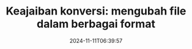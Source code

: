 ---
############################# Static ##########################
layout: "family"
date: 2024-11-11T06:39:57
draft: false

product: "Conversion"
product_tag: "conversion"

############################# Head ############################
head_title: "API Pengonversi File | API Lokal dan layanan online"
head_description: "Konversi file Word, PDF, Excel, Powerpoint atau Gambar dengan mudah dan gratis"

############################# Header ##########################
title: "Keajaiban konversi: mengubah file dalam berbagai format"
description: |
  Konversi dokumen dengan mudah dari berbagai format sumber ke format target berbeda. Nikmati berbagai konversi yang didukung tanpa perangkat lunak tambahan, seperti MS Office, Apache Open Office, Adobe Acrobat Reader, dan banyak lagi.

  Memuat dokumen dari berbagai sumber, termasuk file, aliran, URL, server FTP, Amazon S3, Azure Blob Storage, dan banyak lagi.

  Gunakan jenis penyimpanan cache apa pun, seperti Amazon S3, Dropbox, Google Drive, Windows Azure, Redis, atau lainnya, dengan mengimplementasikan antarmuka yang diperlukan.

############################# Platforms ############################
supported_platforms:
  enable: true  
  head_title: "Pilih platform Anda"
  title: "Platform yang didukung"
  description: "Pustaka GroupDocs.Conversion mendukung sistem operasi dan kerangka kerja berikut"
  details_link_title: "Pelajari lebih lanjut"
  items:
    # supported_platforms loop
    - title: ".NET"
      description: "GroupDocs.Conversion for .NET"
      color: "blue"
      tag: "net"
      link: "/conversion/net/"
      features_link: "https://docs.groupdocs.com/conversion/net/system-requirements/"
      features:
        # features loop
        - content: ".NET Framework 4.6.2+  <br>  .NET Core 3.1  <br>  .NET 6+"
          rows: "3"
        # features loop
        - content: "Windows, Linux"
          rows: "1"
        # features loop
        - content: "3K+ pasangan konversi"
          rows: "1"        
    
    # supported_platforms loop
    - title: "Java"
      description: "GroupDocs.Conversion for Java"
      color: "red"
      tag: "java"
      link: "/conversion/java/"
      features_link: "https://docs.groupdocs.com/conversion/java/system-requirements/"
      features:
        # features loop
        - content: "J2SE 8.0 (1.8)+"
          rows: "3"
        # features loop
        - content:  "Windows, Linux, macOS"
          rows: "1"       
        # features loop
        - content: "3K+ pasangan konversi"
          rows: "1"        

    # supported_platforms loop
    - title: "Node.js"
      description: "GroupDocs.Conversion for Node.js"
      color: "green"
      tag: "nodejs-java"
      link: "/conversion/nodejs-java/"
      features_link: "https://docs.groupdocs.com/conversion/nodejs-java/system-requirements/"
      features:
        # features loop
        - content: "Node.js 16+  <br>  and J2SE 8.0 (1.8)+"
          rows: "3"
        # features loop
        - content:  "Windows, Linux, macOS"
          rows: "1"
        # features loop
        - content:  "3K+ pasangan konversi"
          rows: "1"

    # supported_platforms loop
    - title: "Python"
      description: "GroupDocs.Conversion for Python"
      color: "yellow"
      tag: "python-net"
      link: "/conversion/python-net/"
      features_link: "https://docs.groupdocs.com/conversion/python-net/system-requirements/"
      features:
        # features loop
        - content: "Python 3.9+  <br>  and .Net 6+"
          rows: "3"
        # features loop
        - content:  "Windows, macOS"
          rows: "1"
        # features loop
        - content:  "3K+ pasangan konversi"
          rows: "1"


############################# Features ############################

features:
  enable: true
  title: "Kumpulan fitur GroupDocs.Conversion"
  description: "API untuk mengonversi file antara berbagai jenis seperti HTML, PDF, Word, Excel, PNG dan banyak lagi tanpa perangkat lunak pihak ketiga."

  items:
    # feature loop
    - icon: "convert"
      title: "Konversi dokumen dan gambar"
      content: "Ubah file dari sumber berbeda ke berbagai format target."

    # feature loop
    - icon: "password"
      title: "Buka dokumen aman"
      content: "Tentukan kata sandi untuk membuka dokumen terenkripsi."

    # feature loop
    - icon: "load"
      title: "Muat file dari mana saja"
      content: "Muat dokumen dari berbagai file, URL, server FTP, Amazon S3, dan lainnya."
    
    # feature loop
    - icon: "settings"
      title: "Kelola pengaturan keluaran"
      content: "Putar dan susun ulang halaman, tentukan apakah akan membuat catatan dan komentar."


############################# Code samples ############################
code_samples:
  enable: true
  title: "GroupDocs.Contoh kode konversi"
  description: "Beberapa kasus penggunaan operasi GroupDocs.Conversion yang umum di C#, Java, TypeScript, Python"
  items:
    # code sample loop
    - title: "Konversi PDF ke DOCX dalam beberapa baris kode"
      content: |
       Dengan GroupDocs.Conversion, Anda dapat mengonversi file PDF ke DOCX dengan mudah - yang Anda perlukan hanyalah beberapa baris kode. Itu juga tidak memerlukan perangkat lunak pihak ketiga seperti Microsoft Word atau Adobe Acrobat. Berikut ini contoh cara mencapainya:
      samples:
        - language: "C#"
          color: "blue"
          content: |
            ```csharp {style=abap}   
            // Muat file PDF sumber
            using (var converter = new GroupDocs.Conversion.Converter("sample.pdf"))
            {
                // Atur opsi konversi untuk format DOCX
                var options = new WordProcessingConvertOptions();
                // Konversikan ke format DOCX
                converter.Convert("converted.docx", options);
            }
            ```
        - language: "Java"
          color: "red"
          content: |
            ```java {style=abap}   
            import com.groupdocs.conversion.Converter;
            import com.groupdocs.conversion.options.convert.WordProcessingConvertOptions;
            ...
            // Muat file PDF sumber
            Converter converter = new Converter("sample.pdf");
            // Atur opsi konversi untuk format DOCX
            WordProcessingConvertOptions options = new WordProcessingConvertOptions();
            // Konversikan ke format DOCX
            converter.convert("converted.docx", options);
            ```
        - language: "TypeScript"
          color: "green"
          content: |
            ```javascript {style=abap}  
            // Muat file PDF sumber
            const converter = new groupdocs.conversion.Converter("sample.pdf");
            // Atur opsi konversi untuk format DOCX
            const options = new groupdocs.conversion.WordProcessingConvertOptions();
            // Konversikan ke format DOCX
            converter.convert("converted.docx", options);
            ```
        - language: "Python"
          color: "yellow"
          content: |
            ```python {style=abap}  
            # Muat file PDF sumber
            converter = Converter("sample.pdf")
            # Atur opsi konversi untuk format DOCX
            convert_options = WordProcessingConvertOptions()
            # Konversikan ke format DOCX
            converter.convert("converted.docx", convert_options);
            ```


############################# Formats ############################
formats:
  enable: true
  title:  "60+ format file didukung"
  description: "GroupDocs.Conversion mendukung operasi dengan [format file] paling populer(https://docs.groupdocs.com/conversion/net/supported-file-formats/)."


############################# Metrics ############################

metrics:
  enable: true
  title: "Metrik mendalam dan wawasan statistik"
  description: "Pelajari rincian angka-angka penting kami, yang memberikan metrik komprehensif dan wawasan statistik mengenai pencapaian, dampak, dan pertumbuhan kami."

  items:
    # metrics loop
    - number: "3K+"
      title: "Pasangan konversi yang didukung"
      content: "Konversi file dengan mudah di ribuan pasangan yang didukung - Microsoft Office, PDF, gambar, video, audio, dan database. Berdayakan pengguna untuk mengubah beragam jenis file dengan lancar demi fleksibilitas dan kenyamanan."
    # metrics loop
    - number: "1.0M"
      title: "Unduhan NuGet"
      content: "Bergabunglah dengan pengguna kami yang puas yang telah memilih paket NuGet kami. Solusi kami telah menjadi sumber daya tepercaya dan diadopsi secara luas di komunitas pengembang, menyediakan integrasi tanpa batas dan fungsionalitas berharga untuk banyak proyek."

    # metrics loop
    - number: "10+"
      title: "Perpustakaan"
      content: "Produk kami mencakup 10+ perpustakaan, menawarkan fitur-fitur canggih untuk mengoptimalkan kinerja. Perpustakaan ini dirancang untuk memenuhi kebutuhan pengembangan yang berbeda dengan kemampuan yang tak tertandingi."
    
    # metrics loop
    - number: "100+"
      title: "Pelanggan yang senang"
      content: "Berkembang dalam keunggulan, produk kami telah mendapatkan kepercayaan lebih dari 100 pelanggan yang mengandalkan fitur-fitur canggih dan kinerja andal. Temukan kesuksesan dan efisiensi dengan solusi inovatif kami."


############################# Customers ############################
# logo size X1 => 170:70  X2 => 340 : 140

customers:
  enable: true
  title: "Pelanggan kami yang bahagia"
  description: "Perpustakaan GroupDocs digunakan oleh merek-merek terkenal dan terkemuka secara global di seluruh dunia."

  items:
    # customers loop
    - title: "BenQ Corporation"
      logo: "benq"
    # customers loop
    - title: "Nasdaq Stock Market"
      logo: "nasdaq"
    # customers loop
    - title: "AT&T Inc."
      logo: "att"
    # customers loop
    - title: "AstraZeneca"
      logo: "astrazeneca"
    # customers loop
    - title: "Central Bank of Argentina"
      logo: "argentinacentralbank"
    # customers loop
    - title: "Roche Holding AG"
      logo: "roche"
    # customers loop
    - title: "Capita"
      logo: "capita"
    # customers loop
    - title: "Axa S.A."
      logo: "axa"
    # customers loop
    - title: "Instructure Inc."
      logo: "instructure"
     # customers loop
    - title: "Wipro"
      logo: "wipro"



############################# Actions ############################

actions:
  enable: true
  title: "Siap untuk memulai?"
  description: "Coba fitur GroupDocs.Conversion secara gratis atau minta lisensi"

  items:
    #  loop
    - title: ".NET"
      link: "/conversion/net/"
      color: "blue"
    #  loop
    - title: "Java"
      link: "/conversion/java/"
      color: "red"
    #  loop
    - title: "Node.js"
      link: "/conversion/nodejs-java/"
      color: "green"
    #  loop
    - title: "Python"
      link: "/conversion/python-net/"
      color: "yellow"


############################# Faq ############################

faq:
  enable: true
  title: "Pertanyaan dan kekhawatiran umum"
  description: "Temukan jawaban atas pertanyaan umum di bagian FAQ kami untuk menjawab pertanyaan dan kekhawatiran Anda dengan cepat."

  items:
    #  loop
    - question: "Bisakah saya mengevaluasi produk GroupDocs sebelum membeli?"
      answer: |
        Ya! Semua produk GroupDocs memiliki versi evaluasi yang bebas risiko. Kami sangat menganjurkan pengembang untuk mengunduh dan mencoba API kami sebelum membeli untuk memastikan bahwa API tersebut akan memenuhi kebutuhan Anda 100%.
    #  loop
    - question: "Apakah GroupDocs melakukan demonstrasi produk?"
      answer: |
        Tidak, fokus kami adalah pada API kami dan membuat produk yang paling fungsional dan stabil. Kami menawarkan uji coba yang berfungsi penuh dan gratis dalam bentuk [lisensi sementara](https://purchase.groupdocs.com/temporary-license/) sehingga Anda dapat menguji sendiri produk tersebut.
    #  loop
    - question: "Dimana saya bisa mendownload produknya?"
      answer: |
        Semua produk tersedia untuk diunduh dari [situs web](https://releases.groupdocs.com). Kami tidak mengirimkan salinan fisik perangkat lunak kami melalui surat.    
    #  loop
    - question: "Apakah lisensi pengembang GroupDocs per pengguna, atau per pengguna yang disebutkan namanya?"
      answer: |
        Lisensi Pengembang GroupDocs adalah per pengguna, bukan per pengguna yang disebutkan namanya. Kami memahami bahwa anggota tim coding dapat berubah seiring berjalannya waktu dan tidak praktis jika harus memperbarui lisensi setiap kali hal tersebut terjadi.
    #  loop
    - question: "Apakah kami memerlukan lisensi terpisah untuk server build atau CI (Continuous Integration) kami?"
      answer: |
        Tidak, kami senang pelanggan menggunakan produk GroupDocs di satu server untuk tujuan pembuatan solusi tanpa biaya tambahan. Instalasi ini tidak boleh digunakan untuk menghindari ketentuan lisensi perjanjian Anda dengan GroupDocs dan harus menghormati batasan lokasi atau distribusi ulang yang diberlakukan oleh lisensi yang Anda beli.

############################# Cloud ############################

cloud_links:
  enable: true
  title: "GroupDocs.Konversi API kode rendah"
  description: "Percepat konversi dokumen atau gambar di semua jenis aplikasi dengan REST API kami yang berbasis cloud"

  items:
    #  loop
    - icon: "groupdocs_conversion-for-curl"
      title: "GroupDocs.Conversion Cloud for cURL"
      link: "https://products.groupdocs.cloud/conversion/curl"
      content: "Manfaatkan API konversi file cURL RESTful untuk dengan mudah mengonversi berbagai format file, termasuk Microsoft Office, PDF, Email, Project, HTML, dan banyak lagi, dalam aplikasi Anda."
    #  loop
    - icon: "groupdocs_conversion-for-net"
      title: "GroupDocs.Conversion Cloud for .NET"
      link: "https://products.groupdocs.cloud/conversion/net"
      content: "Gunakan REST API konversi file .NET untuk konversi Microsoft Office, PDF, Email, Project, HTML, dan berbagai format file umum yang lancar di platform apa pun dengan Cloud SDK."
    #  loop
    - icon: "groupdocs_conversion-for-java"
      title: "GroupDocs.Conversion Cloud for Java"
      link: "https://products.groupdocs.cloud/conversion/java"
      content: "Tingkatkan aplikasi Java berbasis cloud Anda dengan kemampuan konversi dokumen tingkat lanjut, yang dapat diakses di platform apa pun yang mampu melakukan panggilan REST API."

############################# Apps ############################

app_links:
  enable: true
  title: "Aplikasi GroupDocs.Conversion NoCode"
  description: "Aplikasi online memungkinkan Anda mengonversi 100+ format file populer di browser"

  items:
    #  loop
    - icon: "groupdocs_conversion-app"
      title: "GroupDocs.Conversion <br> Total"
      link: "https://products.groupdocs.app/conversion/total"
      content: "Konversikan ratusan format dengan mudah ke PDF, XLSX, DOCX, XPS, HTML, dan lainnya dengan mudah."

    #  loop
    - icon: "groupdocs_words-app"
      title:  "GroupDocs.Conversion <br> DOC to XLS"
      link: "https://products.groupdocs.app/conversion/doc-to-xls"
      content: "Aplikasi online gratis untuk mengonversi format DOC ke XLS langsung dari browser web Anda."

    #  loop
    - icon: "groupdocs_pdf-app"
      title:  "GroupDocs.Conversion <br> PDF to DOCX"
      link: "https://products.groupdocs.app/conversion/pdf-to-docx"
      content: "Konversikan dokumen PDF Anda ke format Word (DOCX) dengan mudah dengan mengunggahnya melalui antarmuka kami yang ramah pengguna."
    

---